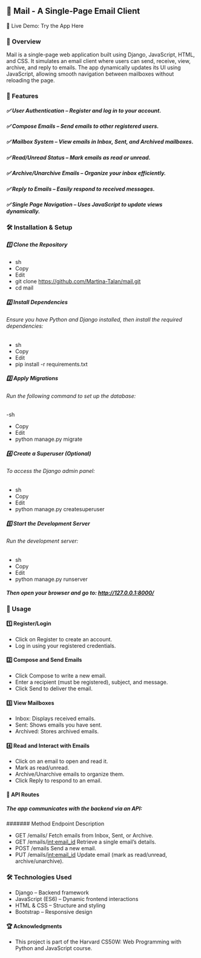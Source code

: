 ## 📧 Mail - A Single-Page Email Client
🔗 Live Demo: Try the App Here

### 📜 Overview
Mail is a single-page web application built using Django, JavaScript, HTML, and CSS. It simulates an email client where users can send, receive, view, archive, and reply to emails. The app dynamically updates its UI using JavaScript, allowing smooth navigation between mailboxes without reloading the page.

### 🚀 Features
##### ✅ User Authentication – Register and log in to your account.
##### ✅ Compose Emails – Send emails to other registered users.
##### ✅ Mailbox System – View emails in Inbox, Sent, and Archived mailboxes.
##### ✅ Read/Unread Status – Mark emails as read or unread.
##### ✅ Archive/Unarchive Emails – Organize your inbox efficiently.
##### ✅ Reply to Emails – Easily respond to received messages.
##### ✅ Single Page Navigation – Uses JavaScript to update views dynamically.

### 🛠️ Installation & Setup
##### 1️⃣ Clone the Repository
- sh
- Copy
- Edit
- git clone https://github.com/Martina-Talan/mail.git
- cd mail
##### 2️⃣ Install Dependencies
###### Ensure you have Python and Django installed, then install the required dependencies:

- sh
- Copy
- Edit
- pip install -r requirements.txt
##### 3️⃣ Apply Migrations
###### Run the following command to set up the database:

-sh
- Copy
- Edit
- python manage.py migrate

##### 4️⃣ Create a Superuser (Optional)
###### To access the Django admin panel:

- sh
- Copy
- Edit
- python manage.py createsuperuser
##### 5️⃣ Start the Development Server
###### Run the development server:

- sh
- Copy
- Edit
- python manage.py runserver

##### Then open your browser and go to: http://127.0.0.1:8000/

### 📌 Usage
#### 1️⃣ Register/Login
- Click on Register to create an account.
- Log in using your registered credentials.
#### 2️⃣ Compose and Send Emails
- Click Compose to write a new email.
- Enter a recipient (must be registered), subject, and message.
- Click Send to deliver the email.
#### 3️⃣ View Mailboxes
- Inbox: Displays received emails.
- Sent: Shows emails you have sent.
- Archived: Stores archived emails.
#### 4️⃣ Read and Interact with Emails
- Click on an email to open and read it.
- Mark as read/unread.
- Archive/Unarchive emails to organize them.
- Click Reply to respond to an email.
#### 🔗 API Routes
##### The app communicates with the backend via an API:

####### Method	Endpoint	Description
- GET	/emails/<mailbox>	Fetch emails from Inbox, Sent, or Archive.
- GET	/emails/<int:email_id>	Retrieve a single email’s details.
- POST	/emails	Send a new email.
- PUT	/emails/<int:email_id>	Update email (mark as read/unread, archive/unarchive).
### 🛠️ Technologies Used
- Django – Backend framework
- JavaScript (ES6) – Dynamic frontend interactions
- HTML & CSS – Structure and styling
- Bootstrap – Responsive design

#### 🏆 Acknowledgments
- This project is part of the Harvard CS50W: Web Programming with Python and JavaScript course.

